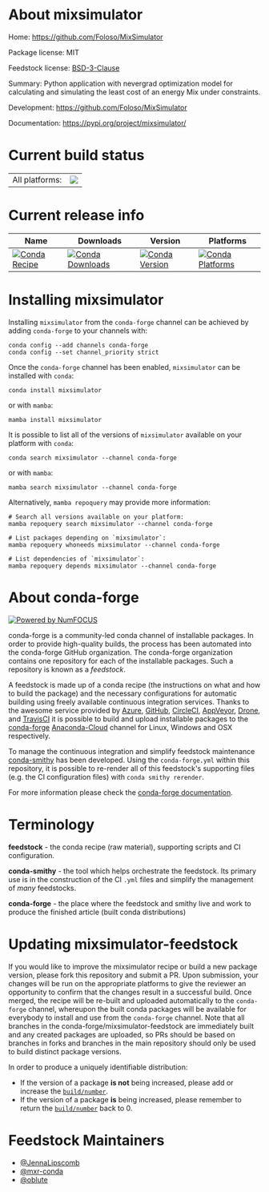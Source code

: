 About mixsimulator
==================

Home: https://github.com/Foloso/MixSimulator

Package license: MIT

Feedstock license: [BSD-3-Clause](https://github.com/conda-forge/mixsimulator-feedstock/blob/main/LICENSE.txt)

Summary: Python application with nevergrad optimization model for calculating and simulating the least cost of an energy Mix under constraints.

Development: https://github.com/Foloso/MixSimulator

Documentation: https://pypi.org/project/mixsimulator/

Current build status
====================


<table><tr><td>All platforms:</td>
    <td>
      <a href="https://dev.azure.com/conda-forge/feedstock-builds/_build/latest?definitionId=11416&branchName=main">
        <img src="https://dev.azure.com/conda-forge/feedstock-builds/_apis/build/status/mixsimulator-feedstock?branchName=main">
      </a>
    </td>
  </tr>
</table>

Current release info
====================

| Name | Downloads | Version | Platforms |
| --- | --- | --- | --- |
| [![Conda Recipe](https://img.shields.io/badge/recipe-mixsimulator-green.svg)](https://anaconda.org/conda-forge/mixsimulator) | [![Conda Downloads](https://img.shields.io/conda/dn/conda-forge/mixsimulator.svg)](https://anaconda.org/conda-forge/mixsimulator) | [![Conda Version](https://img.shields.io/conda/vn/conda-forge/mixsimulator.svg)](https://anaconda.org/conda-forge/mixsimulator) | [![Conda Platforms](https://img.shields.io/conda/pn/conda-forge/mixsimulator.svg)](https://anaconda.org/conda-forge/mixsimulator) |

Installing mixsimulator
=======================

Installing `mixsimulator` from the `conda-forge` channel can be achieved by adding `conda-forge` to your channels with:

```
conda config --add channels conda-forge
conda config --set channel_priority strict
```

Once the `conda-forge` channel has been enabled, `mixsimulator` can be installed with `conda`:

```
conda install mixsimulator
```

or with `mamba`:

```
mamba install mixsimulator
```

It is possible to list all of the versions of `mixsimulator` available on your platform with `conda`:

```
conda search mixsimulator --channel conda-forge
```

or with `mamba`:

```
mamba search mixsimulator --channel conda-forge
```

Alternatively, `mamba repoquery` may provide more information:

```
# Search all versions available on your platform:
mamba repoquery search mixsimulator --channel conda-forge

# List packages depending on `mixsimulator`:
mamba repoquery whoneeds mixsimulator --channel conda-forge

# List dependencies of `mixsimulator`:
mamba repoquery depends mixsimulator --channel conda-forge
```


About conda-forge
=================

[![Powered by
NumFOCUS](https://img.shields.io/badge/powered%20by-NumFOCUS-orange.svg?style=flat&colorA=E1523D&colorB=007D8A)](https://numfocus.org)

conda-forge is a community-led conda channel of installable packages.
In order to provide high-quality builds, the process has been automated into the
conda-forge GitHub organization. The conda-forge organization contains one repository
for each of the installable packages. Such a repository is known as a *feedstock*.

A feedstock is made up of a conda recipe (the instructions on what and how to build
the package) and the necessary configurations for automatic building using freely
available continuous integration services. Thanks to the awesome service provided by
[Azure](https://azure.microsoft.com/en-us/services/devops/), [GitHub](https://github.com/),
[CircleCI](https://circleci.com/), [AppVeyor](https://www.appveyor.com/),
[Drone](https://cloud.drone.io/welcome), and [TravisCI](https://travis-ci.com/)
it is possible to build and upload installable packages to the
[conda-forge](https://anaconda.org/conda-forge) [Anaconda-Cloud](https://anaconda.org/)
channel for Linux, Windows and OSX respectively.

To manage the continuous integration and simplify feedstock maintenance
[conda-smithy](https://github.com/conda-forge/conda-smithy) has been developed.
Using the ``conda-forge.yml`` within this repository, it is possible to re-render all of
this feedstock's supporting files (e.g. the CI configuration files) with ``conda smithy rerender``.

For more information please check the [conda-forge documentation](https://conda-forge.org/docs/).

Terminology
===========

**feedstock** - the conda recipe (raw material), supporting scripts and CI configuration.

**conda-smithy** - the tool which helps orchestrate the feedstock.
                   Its primary use is in the construction of the CI ``.yml`` files
                   and simplify the management of *many* feedstocks.

**conda-forge** - the place where the feedstock and smithy live and work to
                  produce the finished article (built conda distributions)


Updating mixsimulator-feedstock
===============================

If you would like to improve the mixsimulator recipe or build a new
package version, please fork this repository and submit a PR. Upon submission,
your changes will be run on the appropriate platforms to give the reviewer an
opportunity to confirm that the changes result in a successful build. Once
merged, the recipe will be re-built and uploaded automatically to the
`conda-forge` channel, whereupon the built conda packages will be available for
everybody to install and use from the `conda-forge` channel.
Note that all branches in the conda-forge/mixsimulator-feedstock are
immediately built and any created packages are uploaded, so PRs should be based
on branches in forks and branches in the main repository should only be used to
build distinct package versions.

In order to produce a uniquely identifiable distribution:
 * If the version of a package **is not** being increased, please add or increase
   the [``build/number``](https://docs.conda.io/projects/conda-build/en/latest/resources/define-metadata.html#build-number-and-string).
 * If the version of a package **is** being increased, please remember to return
   the [``build/number``](https://docs.conda.io/projects/conda-build/en/latest/resources/define-metadata.html#build-number-and-string)
   back to 0.

Feedstock Maintainers
=====================

* [@JennaLipscomb](https://github.com/JennaLipscomb/)
* [@mxr-conda](https://github.com/mxr-conda/)
* [@oblute](https://github.com/oblute/)

